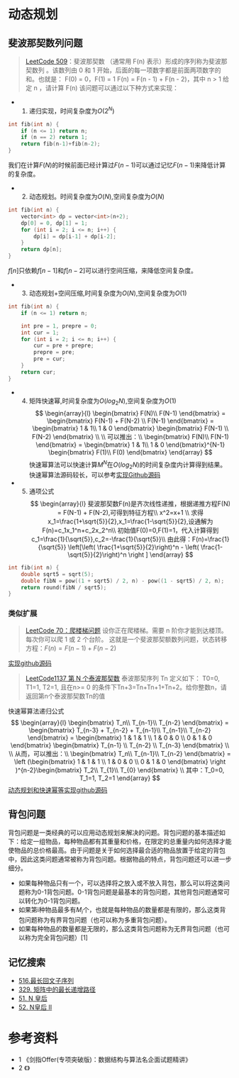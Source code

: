 
# 动态规划
## 斐波那契数列问题
> [LeetCode 509](https://leetcode-cn.com/problems/fibonacci-number)：斐波那契数 （通常用 F(n) 表示）形成的序列称为斐波那契数列 。该数列由 0 和 1 开始，后面的每一项数字都是前面两项数字的和。也就是：
> F(0) = 0，F(1) = 1
> F(n) = F(n - 1) + F(n - 2)，其中 n > 1
> 给定 n ，请计算 F(n)
该问题可以通过以下种方式来实现：
- 1. 递归实现，时间复杂度为$O(2^N)$
```C++
int fib(int n) {
    if (n <= 1) return n;
    if (n == 2) return 1;
    return fib(n-1)+fib(n-2);
}
```
我们在计算$F(N)$的时候前面已经计算过$F(n-1)$可以通过记忆$F(n-1)$来降低计算的复杂度。

- 2. 动态规划。时间复杂度为$O(N)$,空间复杂度为$O(N)$
```C++
int fib(int n) {    
    vector<int> dp = vector<int>(n+2);
    dp[0] = 0, dp[1] = 1;
    for (int i = 2; i <= n; i++) {
        dp[i] = dp[i-1] + dp[i-2];
    }
    return dp[n];
}
```
$f[n]$只依赖$f[n-1]$和$f[n-2]$可以进行空间压缩，来降低空间复杂度。

- 3. 动态规划+空间压缩,时间复杂度为$O(N)$,空间复杂度为$O(1)$
```C++
int fib(int n) {
    if (n <= 1) return n;

    int pre = 1, prepre = 0;
    int cur = 1;
    for (int i = 2; i <= n; i++) {
        cur = pre + prepre;
        prepre = pre;
        pre = cur;
    }
    return cur;
}
```
- 4. 矩阵快速幂,时间复杂度为$O(log_{2}N)$,空间复杂度为$O(1)$
$$
\begin{array}{l}
\begin{bmatrix}
  F(N)\\
  F(N-1)
\end{bmatrix}  = \begin{bmatrix}
F(N-1) + F(N-2) \\
F(N-1)
\end{bmatrix} = \begin{bmatrix}
 1 & 1\\
 1 & 0
\end{bmatrix} \begin{bmatrix}
F(N-1) \\
F(N-2)
\end{bmatrix}
\\
\\
可以推出：\\
\begin{bmatrix}
  F(N)\\
  F(N-1)
\end{bmatrix} = \begin{bmatrix}
  1 & 1\\
  1 & 0
\end{bmatrix}^{N-1} \begin{bmatrix}
 F(1)\\
 F(0)
\end{bmatrix}
\end{array}
$$
快速幂算法可以快速计算$M^N$在$O(log_{2}N)$的时间复杂度内计算得到结果。
快速幂算法源码较长，可以参考[实现Github源码](https://github.com/DepInjoy/geektime/blob/main/algorithm/CPP/topic/DP/00_FibonacciNumber/L509_FibonacciNumber.cpp)

- 5. 通项公式
$$
\begin{array}{l}
斐波那契数F(n)是齐次线性递推，根据递推方程F(N) = F(N-1) + F(N-2),可得到特征方程\\
x^2=x+1
\\
求得x_1=\frac{1+\sqrt{5}}{2},x_1=\frac{1-\sqrt{5}}{2},设通解为 F(n)=c_1x_1^n+c_2x_2^n\\
初始值F(0)=0,F(1)=1，代入计算得到c_1=\frac{1}{\sqrt{5}},c_2=-\frac{1}{\sqrt{5}}\\
由此得：F(n)=\frac{1}{\sqrt{5}} \left[\left( \frac{1+\sqrt{5}}{2}\right)^n - \left( \frac{1-\sqrt{5}}{2}\right)^n \right ]
\end{array}
$$

```c++
int fib(int n) {
    double sqrt5 = sqrt(5);
    double fibN = pow((1 + sqrt5) / 2, n) - pow((1 - sqrt5) / 2, n);
    return round(fibN / sqrt5);
}
```
### 类似扩展
> [LeetCode 70：爬楼梯问题](https://leetcode-cn.com/problems/climbing-stairs/) 设你正在爬楼梯。需要 n 阶你才能到达楼顶。每次你可以爬 1 或 2 个台阶。
这就是一个斐波那契额数列问题，状态转移方程：$F(n)=F(n-1)+F(n-2)$

[实现github源码](https://github.com/DepInjoy/geektime/blob/main/algorithm/CPP/topic/DP/00_FibonacciNumber/L70_ClimbStairs.cpp)

> [LeetCode1137 第 N 个泰波那契数](https://leetcode-cn.com/problems/n-th-tribonacci-number) 泰波那契序列 Tn 定义如下： T0=0, T1=1, T2=1, 且在n>= 0 的条件下Tn+3=Tn+Tn+1+Tn+2。给你整数n，请返回第n个泰波那契数Tn的值

快速幂算法递归公式
$$
\begin{array}{l}
\begin{bmatrix}
 T_n\\
 T_{n-1}\\
 T_{n-2}
\end{bmatrix} = \begin{bmatrix}
 T_{n-3} + T_{n-2} + T_{n-1}\\
 T_{n-1}\\
 T_{n-2}
\end{bmatrix} = \begin{bmatrix}
1 & 1 & 1 \\
1 & 0 & 0 \\
0 & 1 & 0
\end{bmatrix} \begin{bmatrix}
T_{n-1} \\
T_{n-2} \\
T_{n-3}
\end{bmatrix}
\\
\\
从而，可以推出：\\
\begin{bmatrix}
 T_n\\
 T_{n-1}\\
 T_{n-2}
\end{bmatrix} = \left (\begin{bmatrix}
1 & 1 & 1 \\
1 & 0 & 0 \\
0 & 1 & 0
\end{bmatrix} \right )^{n-2}\begin{bmatrix}
 T_2\\
 T_{1}\\
 T_{0}
\end{bmatrix} \\
其中：T_0=0, T_1=1, T_2=1
\end{array} 
$$
[动态规划和快速幂等实现github源码](https://github.com/DepInjoy/geektime/blob/main/algorithm/CPP/topic/DP/00_FibonacciNumber/L1137_tribonacci.cpp)

## 背包问题
背包问题是一类经典的可以应用动态规划来解决的问题。背包问题的基本描述如下：给定一组物品，每种物品都有其重量和价格，在限定的总重量内如何选择才能使物品的总价格最高。由于问题是关于如何选择最合适的物品放置于给定的背包中，因此这类问题通常被称为背包问题。根据物品的特点，背包问题还可以进一步细分。
- 如果每种物品只有一个，可以选择将之放入或不放入背包，那么可以将这类问题称为0-1背包问题。0-1背包问题是最基本的背包问题，其他背包问题通常可以转化为0-1背包问题。
- 如果第i种物品最多有$M_i$个，也就是每种物品的数量都是有限的，那么这类背包问题称为有界背包问题（也可以称为多重背包问题）。
- 如果每种物品的数量都是无限的，那么这类背包问题称为无界背包问题（也可以称为完全背包问题）[1]


## 记忆搜索

- [516.最长回文子序列](https://leetcode-cn.com/problems/longest-palindromic-subsequence/)
- [329. 矩阵中的最长递增路径](https://leetcode-cn.com/problems/longest-increasing-path-in-a-matrix/)
- [51. N 皇后](https://leetcode-cn.com/problems/n-queens/)
- [52. N皇后 II](https://leetcode-cn.com/problems/n-queens-ii/)

# 参考资料
- 1 《剑指Offer(专项突破版)：数据结构与算法名企面试题精讲》
- 2 《》
